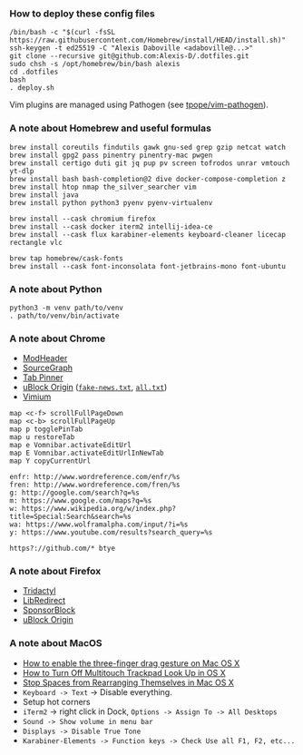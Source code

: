 ### How to deploy these config files

    /bin/bash -c "$(curl -fsSL https://raw.githubusercontent.com/Homebrew/install/HEAD/install.sh)"
    ssh-keygen -t ed25519 -C "Alexis Daboville <adaboville@...>"
    git clone --recursive git@github.com:Alexis-D/.dotfiles.git
    sudo chsh -s /opt/homebrew/bin/bash alexis
    cd .dotfiles
    bash
    . deploy.sh

Vim plugins are managed using Pathogen (see
[tpope/vim-pathogen](https://github.com/tpope/vim-pathogen)).

### A note about Homebrew and useful formulas

    brew install coreutils findutils gawk gnu-sed grep gzip netcat watch
    brew install gpg2 pass pinentry pinentry-mac pwgen
    brew install certigo duti git jq pup pv screen tofrodos unrar vmtouch yt-dlp
    brew install bash bash-completion@2 dive docker-compose-completion z
    brew install htop nmap the_silver_searcher vim
    brew install java
    brew install python python3 pyenv pyenv-virtualenv

    brew install --cask chromium firefox
    brew install --cask docker iterm2 intellij-idea-ce
    brew install --cask flux karabiner-elements keyboard-cleaner licecap rectangle vlc

    brew tap homebrew/cask-fonts
    brew install --cask font-inconsolata font-jetbrains-mono font-ubuntu

### A note about Python

    python3 -m venv path/to/venv
    . path/to/venv/bin/activate

### A note about Chrome

* [ModHeader](https://chrome.google.com/webstore/detail/modheader/idgpnmonknjnojddfkpgkljpfnnfcklj?hl=en)
* [SourceGraph](https://chrome.google.com/webstore/detail/sourcegraph/dgjhfomjieaadpoljlnidmbgkdffpack)
* [Tab Pinner](https://chrome.google.com/webstore/detail/tab-pinner-keyboard-short/mbcjcnomlakhkechnbhmfjhnnllpbmlh)
* [uBlock Origin](https://chrome.google.com/webstore/detail/ublock-origin/cjpalhdlnbpafiamejdnhcphjbkeiagm) ([`fake-news.txt`](https://raw.githubusercontent.com/ryanbr/fanboy-adblock/master/fake-news.txt), [`all.txt`](https://raw.githubusercontent.com/quenhus/uBlock-Origin-dev-filter/main/dist/google/all.txt))
* [Vimium](https://chrome.google.com/webstore/detail/vimium/dbepggeogbaibhgnhhndojpepiihcmeb)

```
map <c-f> scrollFullPageDown
map <c-b> scrollFullPageUp
map p togglePinTab
map u restoreTab
map e Vomnibar.activateEditUrl
map E Vomnibar.activateEditUrlInNewTab
map Y copyCurrentUrl
```

```
enfr: http://www.wordreference.com/enfr/%s
fren: http://www.wordreference.com/fren/%s
g: http://google.com/search?q=%s
m: https://www.google.com/maps?q=%s
w: https://www.wikipedia.org/w/index.php?title=Special:Search&search=%s
wa: https://www.wolframalpha.com/input/?i=%s
y: https://www.youtube.com/results?search_query=%s
```

```
https?://github.com/* btye
```

### A note about Firefox

* [Tridactyl](https://tridactyl.xyz/)
* [LibRedirect](https://libredirect.github.io/)
* [SponsorBlock](https://sponsor.ajay.app/)
* [uBlock Origin](https://github.com/gorhill/uBlock#ublock-origin)

### A note about MacOS

* [How to enable the three-finger drag gesture on Mac OS X](http://www.idownloadblog.com/2015/06/25/three-finger-drag-gesture-os-x-el-capitan/)
* [How to Turn Off Multitouch Trackpad Look Up in OS X](https://www.tekrevue.com/tip/how-to-turn-off-multitouch-trackpad-look-up-in-os-x/)
* [Stop Spaces from Rearranging Themselves in Mac OS X](http://osxdaily.com/2011/11/12/stop-spaces-rearranging-mac-os-x/)
* `Keyboard -> Text` -> Disable everything.
* Setup hot corners
* `iTerm2` -> right click in Dock, `Options -> Assign To -> All Desktops`
* `Sound -> Show volume in menu bar`
* `Displays -> Disable True Tone`
* `Karabiner-Elements -> Function keys -> Check Use all F1, F2, etc...`
